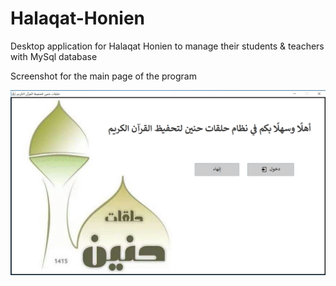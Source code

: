 # Halaqat-Honien
 Desktop application for Halaqat Honien to manage their students &amp; teachers with MySql database

Screenshot for the main page of the program

<img src="screenshots/Main-page.png">
